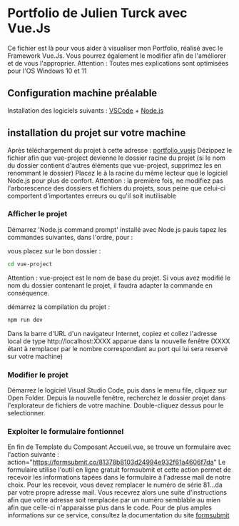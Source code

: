 # Portfolio de Julien Turck avec Vue.Js

Ce fichier est là pour vous aider à visualiser mon Portfolio, réalisé avec le Framework Vue.Js.
Vous pourrez également le modifier afin de l'améliorer et de vous l'approprier.
Attention : Toutes mes explications sont optimisées pour l'OS Windows 10 et 11

## Configuration machine préalable

Installation des logiciels suivants :
[VSCode](https://code.visualstudio.com/) + [Node.js](https://nodejs.org/download)

## installation du projet sur votre machine

Après téléchargement du projet à cette adresse : [portfolio_vuejs](https://github.com/julien-turck/portfolio_vuejs)
Dézippez le fichier afin que vue-project devienne le dossier racine du projet (si le nom du dossier contient d'autres éléments que vue-project, supprimez les en renommant le dossier)
Placez le à la racine du même lecteur que le logiciel Node.js pour plus de confort.
Attention : la première fois, ne modifiez pas l'arborescence des dossiers et fichiers du projets, sous peine que celui-ci comportent d'importantes erreurs ou qu'il soit inutilisable

### Afficher le projet

Démarrez 'Node.js command prompt' installé avec Node.js pauis tapez les commandes suivantes, dans l'ordre, pour :

vous placez sur le bon dossier :

```sh
cd vue-project
```

Attention : vue-project est le nom de base du projet. Si vous avez modifié le nom du dossier contenant le projet, il faudra adapter la commande en conséquence.

démarrez la compilation du projet :

```sh
npm run dev
```

Dans la barre d'URL d'un navigateur Internet, copiez et collez l'adresse local de type http://localhost:XXXX apparue dans la nouvelle fenêtre (XXXX étant à remplacer par le nombre correspondant au port qui lui sera reservé sur votre machine)

### Modifier le projet

Démarrez le logiciel Visual Studio Code, puis dans le menu file, cliquez sur Open Folder. Depuis la nouvelle fenêtre, recherchez le dossier projet dans l'explorateur de fichiers de votre machine. Double-cliquez dessus pour le selectionner.

### Exploiter le formulaire fontionnel

En fin de Template du Composant Accueil.vue, se trouve un formulaire avec l'action suivante :
action="https://formsubmit.co/81378b8103d24994e932f61a4606f7da"
Le formulaire utilise l'outil en ligne gratuit formsubmit et cette action permet de recevoir les informations tapées dans le formulaire à l'adresse mail de notre choix.
Pour les recevoir, vous devez remplacer le numéro de série 81...da par votre propre adresse mail.
Vous recevrez alors une suite d'instructions afin que votre adresse soit remplacée par un numéro semblable au mien afin que celle-ci n'apparaisse plus dans le code.
Pour de plus amples informations sur ce service, consultez la documentation du site [formsubmit](https://formsubmit.co)
